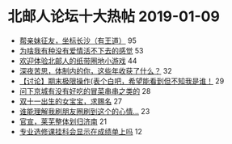 # 北邮人论坛十大热帖 2019-01-09

- [帮亲妹征友，坐标长沙（有王道）](https://bbs.byr.cn/article/Friends/1908107) 95
- [为啥我有种没有爱情活不下去的感觉](https://bbs.byr.cn/article/Feeling/3098199) 53
- [欢迎体验北邮人的纸带圈地小游戏](https://bbs.byr.cn/article/Java/60871) 44
- [深夜苦思，体制内的你，这些年收获了什么？](https://bbs.byr.cn/article/WorkLife/1115672) 32
- [【讨论】期末极限操作(表个白吧，希望能看到但不知我是谁！](https://bbs.byr.cn/article/Talking/6089612) 29
- [问下京城有没有好吃的冒菜串串之类的](https://bbs.byr.cn/article/Chongqing/24818) 28
- [双十一出生的女宝宝，求赐名](https://bbs.byr.cn/article/Poetry/33202) 27
- [谁能理解我刷朋友圈刷到这个的心情…](https://bbs.byr.cn/article/Picture/3233438) 23
- [官宣，莱芜整体划归济南](https://bbs.byr.cn/article/Shandong/417849) 21
- [专业选修课挂科会显示在成绩单上吗](https://bbs.byr.cn/article/StudyShare/189412) 12


